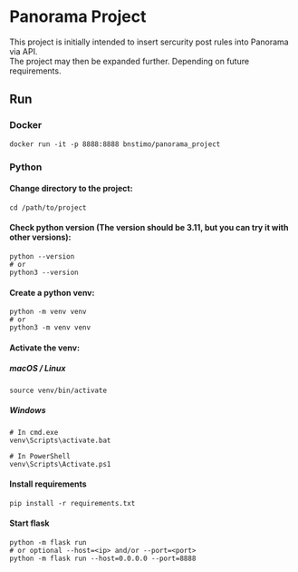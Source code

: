 # Panorama Project

This project is initially intended to insert sercurity post rules into Panorama via API.  
The project may then be expanded further. Depending on future requirements.

## Run

### Docker

```
docker run -it -p 8888:8888 bnstimo/panorama_project
```

### Python

#### Change directory to the project:

````
cd /path/to/project
````

#### Check python version (The version should be 3.11, but you can try it with other versions):

```
python --version
# or
python3 --version
```

#### Create a python venv:

```
python -m venv venv
# or
python3 -m venv venv
```

#### Activate the venv:

##### macOS / Linux

```
source venv/bin/activate
```

##### Windows

```
# In cmd.exe
venv\Scripts\activate.bat

# In PowerShell
venv\Scripts\Activate.ps1
```

#### Install requirements

```
pip install -r requirements.txt
```

#### Start flask

```
python -m flask run
# or optional --host=<ip> and/or --port=<port>
python -m flask run --host=0.0.0.0 --port=8888
```